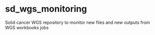 # sd_wgs_monitoring
Solid cancer WGS repository to monitor new files and new outputs from WGS workbooks jobs
